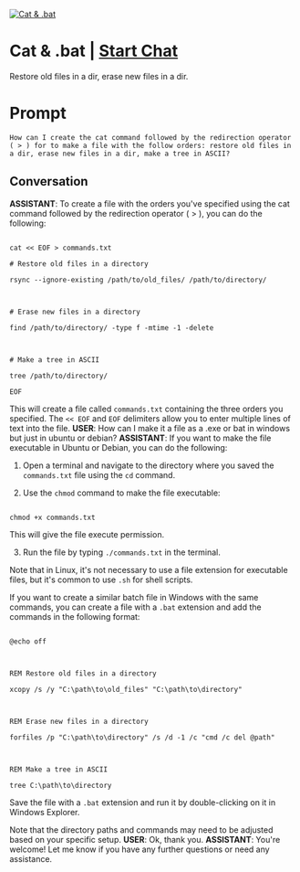 
[![Cat & .bat](https://flow-prompt-covers.s3.us-west-1.amazonaws.com/icon/minimalist/mini_13.png)](https://gptcall.net/chat.html?data=%7B%22contact%22%3A%7B%22id%22%3A%22F0fVxSFLuE8rXv-s8NQNV%22%2C%22flow%22%3Atrue%7D%7D)
# Cat & .bat | [Start Chat](https://gptcall.net/chat.html?data=%7B%22contact%22%3A%7B%22id%22%3A%22F0fVxSFLuE8rXv-s8NQNV%22%2C%22flow%22%3Atrue%7D%7D)
Restore old files in a dir, erase new files in a dir.

# Prompt

```
How can I create the cat command followed by the redirection operator ( > ) for to make a file with the follow orders: restore old files in a dir, erase new files in a dir, make a tree in ASCII?
```

## Conversation

**ASSISTANT**: To create a file with the orders you've specified using the cat command followed by the redirection operator ( > ), you can do the following:



```

cat << EOF > commands.txt

# Restore old files in a directory

rsync --ignore-existing /path/to/old_files/ /path/to/directory/



# Erase new files in a directory

find /path/to/directory/ -type f -mtime -1 -delete



# Make a tree in ASCII

tree /path/to/directory/

EOF

```



This will create a file called `commands.txt` containing the three orders you specified. The `<< EOF` and `EOF` delimiters allow you to enter multiple lines of text into the file.
**USER**: How can I make it a file as a .exe or bat in windows but just in ubuntu or debian?
**ASSISTANT**: If you want to make the file executable in Ubuntu or Debian, you can do the following:



1. Open a terminal and navigate to the directory where you saved the `commands.txt` file using the `cd` command.



2. Use the `chmod` command to make the file executable:



```

chmod +x commands.txt

```



This will give the file execute permission.



3. Run the file by typing `./commands.txt` in the terminal.



Note that in Linux, it's not necessary to use a file extension for executable files, but it's common to use `.sh` for shell scripts.



If you want to create a similar batch file in Windows with the same commands, you can create a file with a `.bat` extension and add the commands in the following format:



```

@echo off



REM Restore old files in a directory

xcopy /s /y "C:\path\to\old_files" "C:\path\to\directory"



REM Erase new files in a directory

forfiles /p "C:\path\to\directory" /s /d -1 /c "cmd /c del @path"



REM Make a tree in ASCII

tree C:\path\to\directory

```



Save the file with a `.bat` extension and run it by double-clicking on it in Windows Explorer.



Note that the directory paths and commands may need to be adjusted based on your specific setup.
**USER**: Ok, thank you.
**ASSISTANT**: You're welcome! Let me know if you have any further questions or need any assistance.



